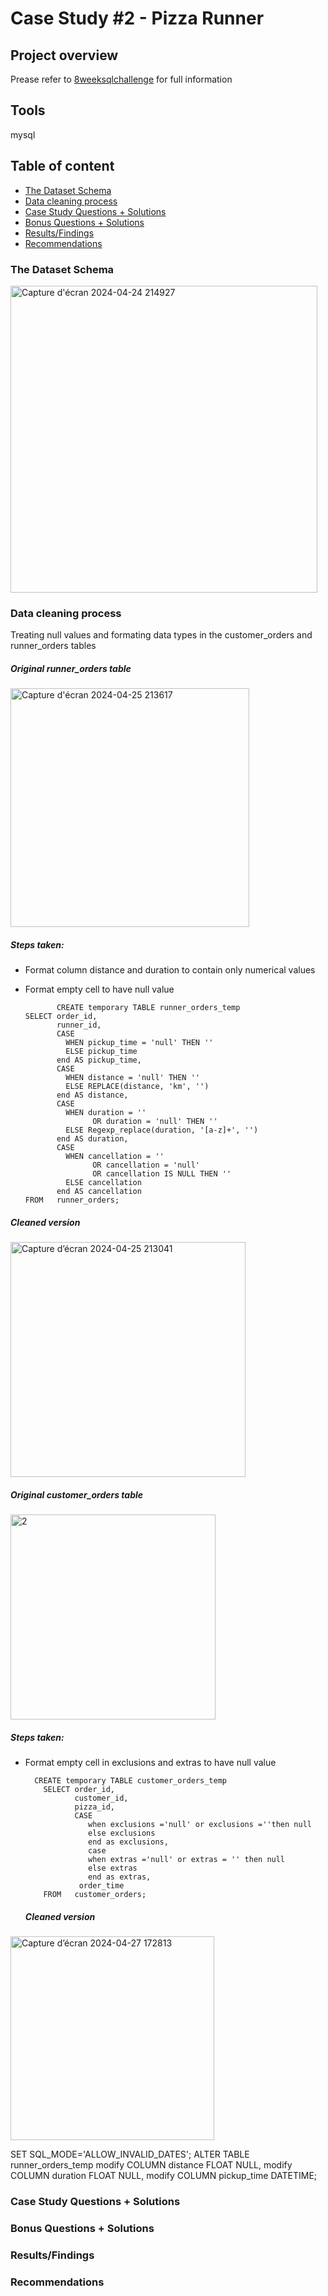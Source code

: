 # Case Study #2 - Pizza Runner

## Project overview
Prease refer to [8weeksqlchallenge](https://8weeksqlchallenge.com/case-study-2/) for full information 

## Tools
mysql

## Table of content
- [The Dataset Schema](#schema)
- [Data cleaning process](https://github.com/neecao/master/new/master/SQL_8weeksqlchallenge#data-cleaning-process)
- [Case Study Questions + Solutions](#question)
- [Bonus Questions + Solutions](#bonus)
- [Results/Findings](#result)
- [Recommendations](#recommendations)

<div id='schema'/>
  
### The Dataset Schema

<img width="491" alt="Capture d'écran 2024-04-24 214927" src="https://github.com/neecao/master/assets/85617864/475e24f5-95de-4041-a171-d3acc795741c">

<div id='clean'/>
  
### Data cleaning process
Treating null values and formating data types in the customer_orders and runner_orders tables

##### Original runner_orders table
<img width="382" alt="Capture d'écran 2024-04-25 213617" src="https://github.com/neecao/master/assets/85617864/79c57147-a352-4888-b793-6a528568148b">

##### Steps taken: 
- Format column distance and duration to contain only numerical values
- Format empty cell to have null value

             CREATE temporary TABLE runner_orders_temp
      SELECT order_id,
             runner_id,
             CASE
               WHEN pickup_time = 'null' THEN ''
               ELSE pickup_time
             end AS pickup_time,
             CASE
               WHEN distance = 'null' THEN ''
               ELSE REPLACE(distance, 'km', '')
             end AS distance,
             CASE
               WHEN duration = ''
                     OR duration = 'null' THEN ''
               ELSE Regexp_replace(duration, '[a-z]+', '')
             end AS duration,
             CASE
               WHEN cancellation = ''
                     OR cancellation = 'null'
                     OR cancellation IS NULL THEN ''
               ELSE cancellation
             end AS cancellation
      FROM   runner_orders; 
  
  
##### Cleaned version
<img width="376" alt="Capture d’écran 2024-04-25 213041" src="https://github.com/neecao/master/assets/85617864/e92814c2-3e71-4c5b-aa2d-d0f1abab317b">

##### Original customer_orders table
<img width="328" alt="2" src="https://github.com/neecao/master/assets/85617864/73530827-5863-45bf-ae27-98cabd5889e4">

##### Steps taken: 
- Format empty cell in exclusions and extras to have null value

        CREATE temporary TABLE customer_orders_temp
          SELECT order_id,
                 customer_id,
                 pizza_id,
                 CASE
                    when exclusions ='null' or exclusions =''then null
                    else exclusions
                    end as exclusions,
                    case
                    when extras ='null' or extras = '' then null
                    else extras
                    end as extras,
                  order_time
          FROM   customer_orders;
  
  ##### Cleaned version
<img width="326" alt="Capture d’écran 2024-04-27 172813" src="https://github.com/neecao/master/assets/85617864/d709559b-3379-4ac8-87f6-08403bff8617">

SET SQL_MODE='ALLOW_INVALID_DATES';
ALTER TABLE runner_orders_temp
  modify COLUMN distance FLOAT NULL,
  modify COLUMN duration FLOAT NULL,
  modify COLUMN pickup_time DATETIME; 
  
<div id='question'/>

### Case Study Questions + Solutions

<div id='bonus'/>

### Bonus Questions + Solutions

<div id='result'/>

### Results/Findings

<div id='recommendations'/>

### Recommendations

